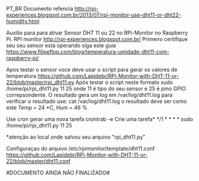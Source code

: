 PT_BR
Documento refencia http://rpi-experiences.blogspot.com.br/2013/07/rpi-monitor-use-dht11-or-dht22-humidity.html

Auxilio para para ativar Sensor DHT 11 ou 22 no RPi-Monitor no Raspberry Pi. RPI monitor http://rpi-experiences.blogspot.com.br/
Primeiro certifique seu seu sensor esta operando siga este guia https://www.filipeflop.com/blog/temperatura-umidade-dht11-com-raspberry-pi/

Apos testar o sensor voce deve usar o script  para gerar os valores de temperatura 
https://github.com/Lapidebr/RPi-Monitor-with-DHT-11-or-22/blob/master/rpi_dht11.py
Após testar o script neste formato sudo /home/pi/rpi_dht11.py 11 25 
onde 11 é tipo do seu sensor e 25 é pino GPIO correpsondente. O resultado gera um log em /var/log/dht11.log
para verificar o resultado use: cat /var/log/dht11.log o resultado deve ser como este Temp = 24 *C, Hum = 46 %


Use cron  gerar uma nova tarefa
crontrab -e
Crie uma tarefa*
*/1 * * * * sudo /home/pi/rpi_dht11.py 11 25

*atenção ao  local onde salvou seu arquivo "rpi_dht11.py" 


Configuraçao do arquivo /etc/rpimonitor/template/dht11.conf 
https://github.com/Lapidebr/RPi-Monitor-with-DHT-11-or-22/blob/master/dht11.conf



#DOCUMENTO AINDA NÃO FINALIZADO#
